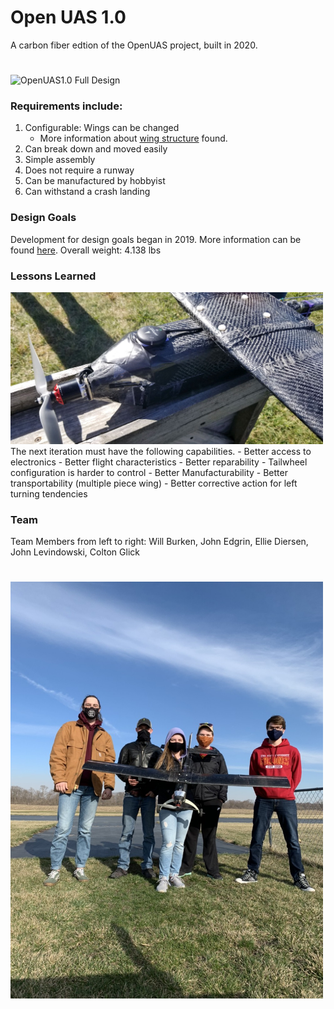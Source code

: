 # Open UAS 1.0 

A carbon fiber edtion of the OpenUAS project, built in 2020.
#
<img src="./2021-10-17_11-44_1.jpg" alt="OpenUAS1.0 Full Design" style="width:500px;"/>

### Requirements include:
1. Configurable: Wings can be changed
    - More information about [wing structure](../../docs/Legacy/Archive/Structures/wingconstruction.pdf) found.
2. Can break down and moved easily
3. Simple assembly
4. Does not require a runway
5. Can be manufactured by hobbyist
6. Can withstand a crash landing

### Design Goals
Development for design goals began in 2019. More information can be found [here](../../docs/Legacy/Archive/Design/Design_1.pdf).
Overall weight: 4.138 lbs

### Lessons Learned
<img src="./OpenUAS1.jpeg" alt="OpenUAS 1.0 Completed" style="width:500px;"/>
The next iteration must have the following capabilities.
- Better access to electronics
- Better flight characteristics
- Better reparability
- Tailwheel configuration is harder to control
- Better Manufacturability
- Better transportability (multiple piece wing)
- Better corrective action for left turning tendencies

### Team 
Team Members from left to right: Will Burken, John Edgrin, Ellie Diersen, John Levindowski, Colton Glick
#
<img src="./IMG1455694518271186034.jpg" alt="OpenUAS 1.0 Team" style="width:500px;"/>

